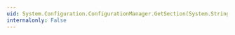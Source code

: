 ```yaml
---
uid: System.Configuration.ConfigurationManager.GetSection(System.String)
internalonly: False
---
```

